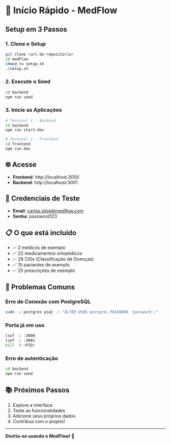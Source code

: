 # 🚀 Início Rápido - MedFlow

## Setup em 3 Passos

### 1. Clone e Setup
```bash
git clone <url-do-repositorio>
cd medFlow
chmod +x setup.sh
./setup.sh
```

### 2. Execute o Seed
```bash
cd backend
npm run seed
```

### 3. Inicie as Aplicações
```bash
# Terminal 1 - Backend
cd backend
npm run start:dev

# Terminal 2 - Frontend
cd frontend
npm run dev
```

## 🌐 Acesse
- **Frontend**: http://localhost:3000
- **Backend**: http://localhost:3001

## 🔑 Credenciais de Teste
- **Email**: carlos.silva@medflow.com
- **Senha**: password123

## 📋 O que está incluído
- ✅ 2 médicos de exemplo
- ✅ 22 medicamentos ortopédicos
- ✅ 28 CIDs (Classificação de Doenças)
- ✅ 15 pacientes de exemplo
- ✅ 25 prescrições de exemplo

## 🐛 Problemas Comuns

### Erro de Conexão com PostgreSQL
```bash
sudo -u postgres psql -c "ALTER USER postgres PASSWORD 'password';"
```

### Porta já em uso
```bash
lsof -i :3000
lsof -i :3001
kill -9 <PID>
```

### Erro de autenticação
```bash
cd backend
npm run seed
```

## 📚 Próximos Passos
1. Explore a interface
2. Teste as funcionalidades
3. Adicione seus próprios dados
4. Contribua com o projeto!

---

**Divirta-se usando o MedFlow! 🎉** 